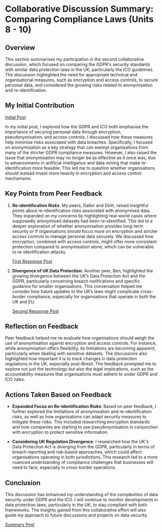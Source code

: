 # Collaborative Discussion Summary: Comparing Compliance Laws (Units 8 - 10)

## Overview
This section summarises my participation in the second collaborative discussion, which focused on comparing the GDPR's security standards with similar data protection laws in the UK, particularly the ICO guidelines. The discussion highlighted the need for appropriate technical and organisational measures, such as encryption and access controls, to secure personal data, and considered the growing risks related to anonymisation and re-identification.

## My Initial Contribution
[Initial Post](../Collaborative_Discussion_2/Posts/initial-post.md)

In my initial post, I explored how the GDPR and ICO both emphasise the importance of securing personal data through encryption, pseudonymisation, and access controls. I discussed how these measures help minimise risks associated with data breaches. Specifically, I focused on anonymisation as a key strategy that can exempt organisations from many of the stricter GDPR compliance measures. However, I also raised the issue that anonymisation may no longer be as effective as it once was, due to advancements in artificial intelligence and data mining that make re-identification more feasible. This led me to question whether organisations should instead invest more heavily in encryption and access control mechanisms.

## Key Points from Peer Feedback
1. **Re-identification Risks**: My peers, Dalbir and Dinh, raised insightful points about re-identification risks associated with anonymised data. They expanded on my concerns by highlighting real-world cases where supposedly anonymised datasets had been re-identified. This led to a deeper exploration of whether anonymisation provides long-term security or if organisations should focus more on encryption and stricter access controls to manage personal data securely. We discussed how encryption, combined with access controls, might offer more consistent protection compared to anonymisation alone, which can be vulnerable to re-identification attacks.

   [First Response Post](../Collaborative_Discussion_2/Posts/peer-response1.md)

2. **Divergence of UK Data Protection**: Another peer, Ben, highlighted the growing divergence between the UK’s Data Protection Act and the GDPR, particularly concerning breach notifications and specific guidance for smaller organisations. This conversation helped me consider how future updates to the UK’s laws might complicate cross-border compliance, especially for organisations that operate in both the UK and EU.

   [Second Response Post](../Collaborative_Discussion_2/Posts/peer-response2.md)

## Reflection on Feedback
Peer feedback helped me re-evaluate how organisations should weigh the use of anonymisation against encryption and access controls. For instance, while anonymisation offers flexibility, its limitations are becoming apparent, particularly when dealing with sensitive datasets. The discussions also highlighted how important it is to track changes in data protection regulations in the UK, especially post-Brexit. The feedback prompted me to explore not just the technology but also the legal implications, such as the accountability measures that organisations must adhere to under GDPR and ICO rules.

## Actions Taken Based on Feedback
- **Expanded Focus on Re-identification Risks**: Based on peer feedback, I further explored the limitations of anonymisation and re-identification risks, as well as how organisations can adapt security measures to mitigate these risks. This included researching encryption standards and how companies are starting to use pseudonymisation in conjunction with encryption to protect sensitive information.
  
- **Considering UK Regulation Divergence**: I researched how the UK's Data Protection Act is diverging from the GDPR, particularly in terms of breach reporting and risk-based approaches, which could affect organisations operating in both jurisdictions. This research led to a more nuanced understanding of compliance challenges that businesses will need to face, especially in cross-border operations.

## Conclusion
This discussion has enhanced my understanding of the complexities of data security under GDPR and the ICO. I will continue to monitor developments in data protection laws, particularly in the UK, to stay compliant with both frameworks. The insights gained from this collaborative effort will also guide my approach to future discussions and projects on data security.

[Summary Post](../Collaborative_Discussion_2/Posts/summary-post.md)
